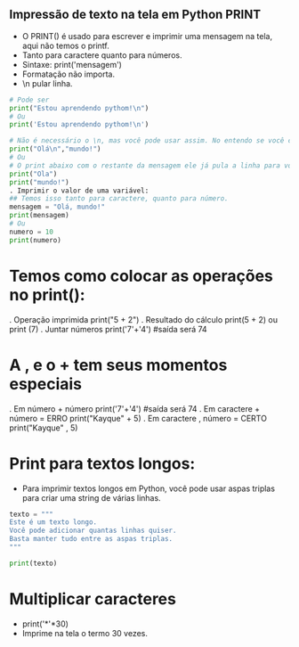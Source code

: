 ## Impressão de texto na tela em Python PRINT
- O PRINT() é usado para escrever e imprimir uma mensagem na tela, aqui não temos o printf.
- Tanto para caractere quanto para números.
- Sintaxe:
print('mensagem')
- Formatação não importa.
- \n pular linha.
``` python 
# Pode ser
print("Estou aprendendo pythom!\n")
# Ou
print('Estou aprendendo pythom!\n')

# Não é necessário o \n, mas você pode usar assim. No entendo se você coloca.
print("Olá\n","mundo!")
# Ou
# O print abaixo com o restante da mensagem ele já pula a linha para você!!!
print("Ola")
print("mundo!")
. Imprimir o valor de uma variável:
## Temos isso tanto para caractere, quanto para número.
mensagem = "Olá, mundo!"
print(mensagem)
# Ou
numero = 10
print(numero)
```
# Temos como colocar as operações no print():
. Operação imprimida
print("5 + 2")
. Resultado do cálculo
print(5  + 2) ou print (7)
. Juntar números 
print('7'+'4') #saída será 74

# A , e o + tem seus momentos especiais 
. Em número + número 
print('7'+'4') #saída será 74
. Em caractere + número = ERRO
print("Kayque" + 5)
. Em caractere , número = CERTO
print("Kayque" , 5)

# Print para textos longos:
- Para imprimir textos longos em Python, você pode usar aspas triplas para criar uma string de várias linhas. 
```python
texto = """
Este é um texto longo.
Você pode adicionar quantas linhas quiser.
Basta manter tudo entre as aspas triplas.
"""

print(texto)
```
# Multiplicar caracteres
- print('*'*30)
- Imprime na tela o termo 30 vezes.

